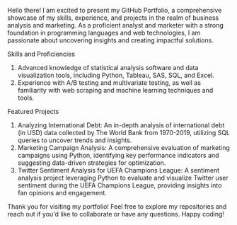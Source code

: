 Hello there! I am excited to present my GitHub Portfolio, a comprehensive showcase of my skills, experience, and projects in the realm of business analysis and marketing. As a proficient analyst and marketer with a strong foundation in programming languages and web technologies, I am passionate about uncovering insights and creating impactful solutions.

Skills and Proficiencies
1. Advanced knowledge of statistical analysis software and data visualization tools, including Python, Tableau, SAS, SQL, and Excel.
2. Experience with A/B testing and multivariate testing, as well as familiarity with web scraping and machine learning techniques and tools.

Featured Projects
1. Analyzing International Debt: An in-depth analysis of international debt (in USD) data collected by The World Bank from 1970-2019, utilizing SQL queries to uncover trends and insights.
2. Marketing Campaign Analysis: A comprehensive evaluation of marketing campaigns using Python, identifying key performance indicators and suggesting data-driven strategies for optimization.
3. Twitter Sentiment Analysis for UEFA Champions League: A sentiment analysis project leveraging Python to evaluate and visualize Twitter user sentiment during the UEFA Champions League, providing insights into fan opinions and engagement.

Thank you for visiting my portfolio! Feel free to explore my repositories and reach out if you'd like to collaborate or have any questions. Happy coding!
